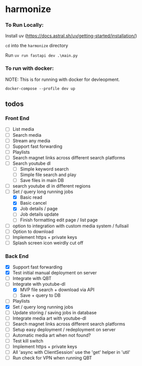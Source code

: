 # harmonize

### To Run Locally:

Install uv (https://docs.astral.sh/uv/getting-started/installation/)

`cd` into the `harmonize` directory

Run `uv run fastapi dev .\main.py`

### To run with docker:

NOTE: This is for running with docker for devleopment.

`docker-compose --profile dev up`

## todos

### Front End

- [ ] List media
- [ ] Search media
- [ ] Stream any media
- [ ] Support fast forwarding
- [ ] Playlists
- [ ] Search magnet links across different search platforms
- [ ] Search youtube dl
  - [ ] Simple keyword search
  - [ ] Simple file search and play
  - [ ] Save files in main DB
- [ ] search youtube dl in different regions
- [ ] Set / query long running jobs
  - [x] Basic read
  - [x] Basic cancel
  - [x] Job details / page
  - [ ] Job details update
  - [ ] Finish formatting edit page / list page
- [ ] option to integration with custom media system / fullsail
- [ ] Option to download
- [ ] Implement https + private keys
- [ ] Splash screen icon weirdly cut off

### Back End

- [x] Support fast forwarding
- [x] Test initial manual deployment on server
- [ ] Integrate with QBT
- [ ] Integrate with youtube-dl
  - [x] MVP file search + download via API
  - [ ] Save + query to DB
- [ ] Playlists
- [x] Set / query long running jobs
- [ ] Update storing / saving jobs in database
- [ ] Integrate media art with youtube-dl
- [ ] Search magnet links across different search platforms
- [ ] Setup easy deployment / redeployment on server
- [ ] Automatic media art when not found?
- [ ] Test kill switch
- [ ] Implement https + private keys
- [ ] All 'async with ClientSession' use the 'get' helper in 'util'
- [ ] Run check for VPN when running QBT
